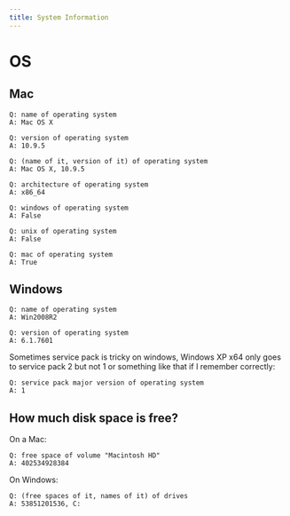 ```yaml
---
title: System Information
---
```


# OS

## Mac

````
Q: name of operating system
A: Mac OS X
````

````
Q: version of operating system
A: 10.9.5
````

````
Q: (name of it, version of it) of operating system
A: Mac OS X, 10.9.5
````

````
Q: architecture of operating system
A: x86_64
````

````
Q: windows of operating system
A: False
````

````
Q: unix of operating system
A: False
````

````
Q: mac of operating system
A: True
````

## Windows

````
Q: name of operating system
A: Win2008R2
````

````
Q: version of operating system
A: 6.1.7601
````

Sometimes service pack is tricky on windows, Windows XP x64 only goes to service
pack 2 but not 1  or something like that if I remember correctly:

````
Q: service pack major version of operating system
A: 1
````


## How much disk space is free?

On a Mac:

````
Q: free space of volume "Macintosh HD"
A: 402534928384
````

On Windows:

````
Q: (free spaces of it, names of it) of drives
A: 53851201536, C:
````
